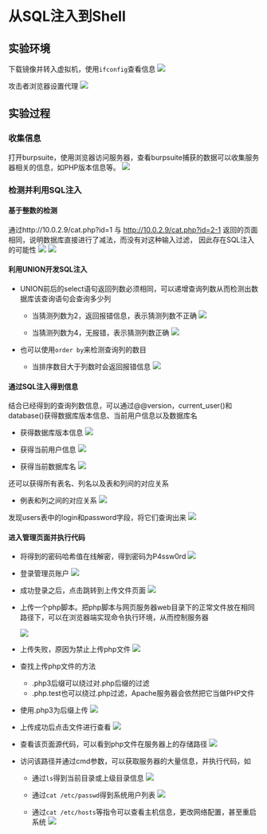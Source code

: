 # 从SQL注入到Shell #
##	实验环境
下载镜像并转入虚拟机，使用```ifconfig```查看信息
![](img/服务器信息.png)

攻击者浏览器设置代理
![](img/设置代理.png)

##  实验过程
### 收集信息
打开burpsuite，使用浏览器访问服务器，查看burpsuite捕获的数据可以收集服务器相关的信息，如PHP版本信息等。
![](img/响应包.png)

### 检测并利用SQL注入
####  基于整数的检测
通过http://10.0.2.9/cat.php?id=1 与 http://10.0.2.9/cat.php?id=2-1 返回的页面相同，说明数据库直接进行了减法，而没有对这种输入过滤， 因此存在SQL注入的可能性
![](img/测试1.png)
![](img/测试2.png)

####  利用UNION开发SQL注入
* UNION前后的select语句返回列数必须相同，可以递增查询列数从而检测出数据库该查询语句会查询多少列
  * 当猜测列数为2，返回报错信息，表示猜测列数不正确
  ![](img/union1.png)

  * 当猜测列数为4，无报错，表示猜测列数正确
  ![](img/union2.png)

* 也可以使用```order by```来检测查询列的数目
  * 当排序数目大于列数时会返回报错信息
  ![](img/orderby.png)

#### 通过SQL注入得到信息
结合已经得到的查询列数信息，可以通过@@version，current_user()和database()获得数据库版本信息、当前用户信息以及数据库名
* 获得数据库版本信息
![](img/版本号.png)

* 获得当前用户信息
![](img/当前用户.png)

* 获得当前数据库名
![](img/数据库.png)

还可以获得所有表名、列名以及表和列间的对应关系
* 例表和列之间的对应关系
![](img/表名列名.png)

发现users表中的login和password字段，将它们查询出来
![](img/用户名密码.png)

####  进入管理页面并执行代码
* 将得到的密码哈希值在线解密，得到密码为P4ssw0rd
![](img/解密.png)

* 登录管理员账户
![](img/登录admin.png)

* 成功登录之后，点击跳转到上传文件页面
![](img/登录admin后.png)

* 上传一个php脚本。把php脚本与网页服务器web目录下的正常文件放在相同路径下，可以在浏览器端实现命令执行环境，从而控制服务器

  ![](img/上传php.png)

* 上传失败，原因为禁止上传php文件
![](img/上传失败.png)

* 查找上传php文件的方法
  * .php3后缀可以绕过对.php后缀的过滤
  * .php.test也可以绕过.php过滤，Apache服务器会依然把它当做PHP文件

* 使用.php3为后缀上传
![](img/上传php3.png)

* 上传成功后点击文件进行查看
![](img/上传成功.png)

* 查看该页面源代码，可以看到php文件在服务器上的存储路径
![](img/查看路径.png)

* 访问该路径并通过cmd参数，可以获取服务器的大量信息，并执行代码，如
  * 通过```ls```得到当前目录或上级目录信息
  ![](img/ls.png)

  * 通过```cat /etc/passwd```得到系统用户列表
  ![](img/passwd.png)

  * 通过```cat /etc/hosts```等指令可以查看主机信息，更改网络配置，甚至重启系统
  ![](img/hosts.png)
